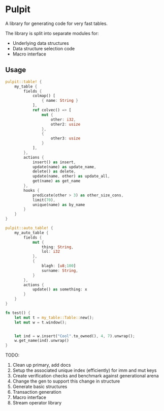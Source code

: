 # Pulpit
A library for generating code for very fast tables.

The library is split into separate modules for:
- Underlying data structures
- Data structure selection code
- Macro interface


## Usage
```rust
pulpit::table! {
    my_table {
        fields {
            colmap() [
                { name: String }
            ],
            ref colvec() => [
                mut { 
                    other: i32,
                    other2: usize
                },
                {
                    other3: usize
                }
            ],
        },
        actions {
            insert() as insert,
            update(name) as update_name,
            delete() as delete,
            update(name, other) as update_all,
            get(name) as get_name 
        },
        hooks {
            predicate(other > 3) as other_size_cons,
            limit(70),
            unique(name) as by_name
        }
    }
}

pulpit::auto_table! {
    my_auto_table {
        fields {
            mut {
                thing: String,
                lol: i32
            },
            {
                blagh: [u8;100]
                surname: String,
            }
        },
        actions {
            update() as something: x
        }
    }
}

fn test() {
    let mut t = my_table::Table::new();
    let mut w = t.window();


    let ind = w.insert("Cool".to_owned(), 4, 7).unwrap();
    w.get_name(ind).unwrap()
}
```

TODO:
1. Clean up primary, add docs
2. Setup the associated unique index (efficiently) for imm and mut keys
3. Create verification checks and benchmark against generational arena
4. Change the gen to support this change in structure
5. Generate basic structures
6. Transaction generation
7. Macro interface
8. Stream operator library
